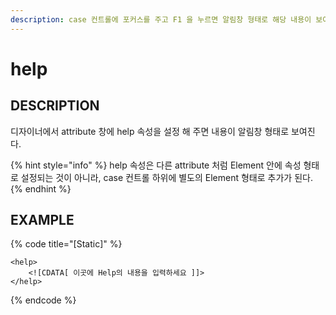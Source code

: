 ```yaml
---
description: case 컨트롤에 포커스를 주고 F1 을 누르면 알림창 형태로 해당 내용이 보여진다.
---
```


# help

## DESCRIPTION

디자이너에서 attribute 창에 help 속성을 설정 해 주면 내용이 알림창 형태로 보여진다.

{% hint style="info" %}
help 속성은 다른 attribute 처럼 Element 안에 속성 형태로 설정되는 것이 아니라, case 컨트롤 하위에 별도의 Element 형태로 추가가 된다.
{% endhint %}

## EXAMPLE

{% code title="\[Static\]" %}
```markup
<help>
    <![CDATA[ 이곳에 Help의 내용을 입력하세요 ]]> 
</help>
```
{% endcode %}

